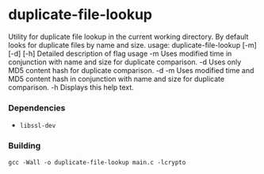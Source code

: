 # duplicate-file-lookup

Utility for duplicate file lookup in the current working directory.
By default looks for duplicate files by name and size.
usage: duplicate-file-lookup [-m] [-d] [-h]
Detailed description of flag usage
    -m    Uses modified time in conjunction with name and size for duplicate comparison.
    -d    Uses only MD5 content hash for duplicate comparison.
    -d -m   Uses modified time and MD5 content hash in conjunction with name and size for duplicate comparison.
    -h    Displays this help text.

### Dependencies
* `libssl-dev`

### Building
`gcc -Wall -o duplicate-file-lookup main.c -lcrypto`
